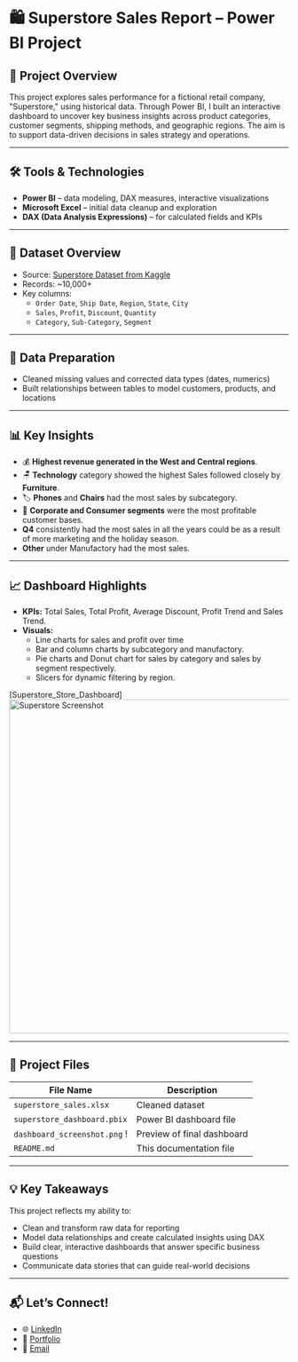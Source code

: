 # 🛍️ Superstore Sales Report – Power BI Project

## 📌 Project Overview

This project explores sales performance for a fictional retail company, "Superstore," using historical data. Through Power BI, I built an interactive dashboard to uncover key business insights across product categories, customer segments, shipping methods, and geographic regions. The aim is to support data-driven decisions in sales strategy and operations.

---

## 🛠 Tools & Technologies

- **Power BI** – data modeling, DAX measures, interactive visualizations
- **Microsoft Excel** – initial data cleanup and exploration
- **DAX (Data Analysis Expressions)** – for calculated fields and KPIs

---

## 📁 Dataset Overview

- Source: [Superstore Dataset from Kaggle](https://www.kaggle.com/datasets/vivek468/superstore-dataset-final)
- Records: ~10,000+
- Key columns:  
  - `Order Date`, `Ship Date`, `Region`, `State`, `City`  
  - `Sales`, `Profit`, `Discount`, `Quantity`  
  - `Category`, `Sub-Category`, `Segment`

---

## 🧹 Data Preparation

- Cleaned missing values and corrected data types (dates, numerics)
- Built relationships between tables to model customers, products, and locations

---

## 📊 Key Insights

- 💰 **Highest revenue generated in the West and Central regions**.
- 🪑 **Technology** category showed the highest Sales followed closely by **Furniture**.
- 🏷️ **Phones** and **Chairs** had the most sales by subcategory.
- 👥 **Corporate and Consumer segments** were the most profitable customer bases.
- **Q4** consistently had the most sales in all the years could be as a result of more marketing and the holiday season.
- **Other** under Manufactory had the most sales.

---

## 📈 Dashboard Highlights

- **KPIs:** Total Sales, Total Profit, Average Discount, Profit Trend and Sales Trend.
- **Visuals:** 
  - Line charts for sales and profit over time  
  - Bar and column charts by subcategory and manufactory.  
  - Pie charts and Donut chart for sales by category and sales by segment respectively.
  - Slicers for dynamic filtering by region.

[Superstore_Store_Dashboard] <img width="1064" height="602" alt="Superstore Screenshot" src="https://github.com/user-attachments/assets/e2ae3cd8-7b06-493f-bbd0-e539840ebc3c" />



---

## 📁 Project Files

| File Name                   | Description                              |
|----------------------------|------------------------------------------|
| `superstore_sales.xlsx`    | Cleaned dataset                          |
| `superstore_dashboard.pbix`| Power BI dashboard file                  |
| `dashboard_screenshot.png` !| Preview of final dashboard |
| `README.md`                | This documentation file                  |

---

## 💡 Key Takeaways

This project reflects my ability to:
- Clean and transform raw data for reporting
- Model data relationships and create calculated insights using DAX
- Build clear, interactive dashboards that answer specific business questions
- Communicate data stories that can guide real-world decisions

---

## 📬 Let’s Connect!

- 🌐 [LinkedIn](www.linkedin.com/in/emwindosa-osarenmwinda-52428a14a)
- 💼 [Portfolio](https://yourportfolio.com)
- 📧 [Email](osarenmwindame@gmail.com)

